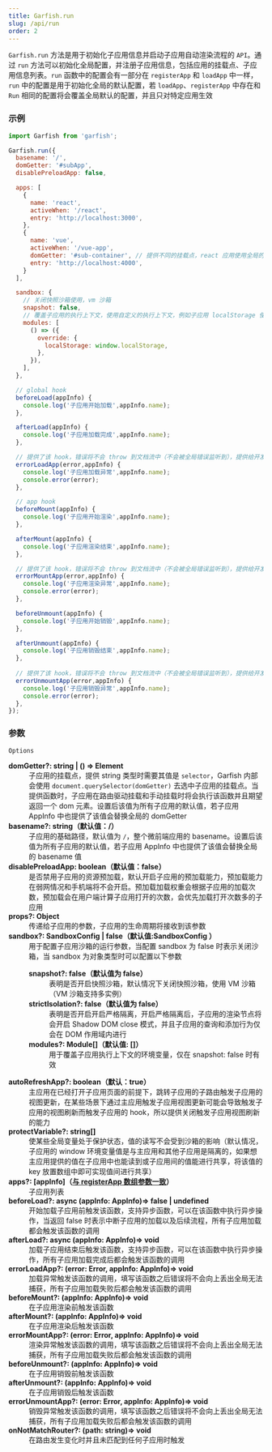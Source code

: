 ```yaml
---
title: Garfish.run
slug: /api/run
order: 2
---
```


`Garfish.run` 方法是用于初始化子应用信息并启动子应用自动渲染流程的 `API`。通过 `run` 方法可以初始化全局配置，并注册子应用信息，包括应用的挂载点、子应用信息列表。`run` 函数中的配置会有一部分在 `registerApp` 和 `loadApp` 中一样，`run` 中的配置是用于初始化全局的默认配置，若 `loadApp`、`registerApp` 中存在和 `Run` 相同的配置将会覆盖全局默认的配置，并且只对特定应用生效

### 示例

```js
import Garfish from 'garfish';

Garfish.run({
  basename: '/',
  domGetter: '#subApp',
  disablePreloadApp: false,

  apps: [
    {
      name: 'react',
      activeWhen: '/react',
      entry: 'http://localhost:3000',
    },
    {
      name: 'vue',
      activeWhen: '/vue-app',
      domGetter: '#sub-container', // 提供不同的挂载点，react 应用使用全局的 domGetter 挂载点
      entry: 'http://localhost:4000',
    }
  ],

  sandbox: {
    // 关闭快照沙箱使用，vm 沙箱
    snapshot: false,
    // 覆盖子应用的执行上下文，使用自定义的执行上下文，例如子应用 localStorage 使用当前主应用 localStorage
    modules: [
      () => ({
        override: {
          localStorage: window.localStorage,
        },
      }),
    ], 
  },

  // global hook
  beforeLoad(appInfo) {
    console.log('子应用开始加载',appInfo.name);
  },

  afterLoad(appInfo) {
    console.log('子应用加载完成',appInfo.name);
  },

  // 提供了该 hook，错误将不会 throw 到文档流中（不会被全局错误监听到），提供给开发者决定如何处理错误
  errorLoadApp(error,appInfo) {
    console.log('子应用加载异常',appInfo.name);
    console.error(error);
  },

  // app hook
  beforeMount(appInfo) {
    console.log('子应用开始渲染',appInfo.name);
  },

  afterMount(appInfo) {
    console.log('子应用渲染结束',appInfo.name);
  },

  // 提供了该 hook，错误将不会 throw 到文档流中（不会被全局错误监听到），提供给开发者决定如何处理错误
  errorMountApp(error,appInfo) {
    console.log('子应用渲染异常',appInfo.name);
    console.error(error);
  },

  beforeUnmount(appInfo) {
    console.log('子应用开始销毁',appInfo.name);
  },

  afterUnmount(appInfo) {
    console.log('子应用销毁结束',appInfo.name);
  },
  
  // 提供了该 hook，错误将不会 throw 到文档流中（不会被全局错误监听到），提供给开发者决定如何处理错误
  errorUnmountApp(error,appInfo) {
    console.log('子应用销毁异常',appInfo.name);
    console.error(error);
  },
});
```

### 参数

`Options`

<dl className="args-list">
  <dt><strong>domGetter?: string | () => Element</strong></dt>
  <dd>
    子应用的挂载点，提供 string 类型时需要其值是 <code>selector</code>，Garfish 内部会使用 <code>document.querySelector(domGetter)</code> 去选中子应用的挂载点。当提供函数时，子应用在路由驱动挂载和手动挂载时将会执行该函数并且期望返回一个 dom 元素。设置后该值为所有子应用的默认值，若子应用 AppInfo 中也提供了该值会替换全局的 domGetter
  </dd>
  <dt><strong>basename?: string（默认值：/）</strong></dt>
  <dd>子应用的基础路径，默认值为 <code>/</code>，整个微前端应用的 basename。设置后该值为所有子应用的默认值，若子应用 AppInfo 中也提供了该值会替换全局的 basename 值</dd>
  <dt><strong>disablePreloadApp: boolean（默认值：false）</strong></dt>
  <dd>是否禁用子应用的资源预加载，默认开启子应用的预加载能力，预加载能力在弱网情况和手机端将不会开启。预加载加载权重会根据子应用的加载次数，预加载会在用户端计算子应用打开的次数，会优先加载打开次数多的子应用</dd>
  <dt><strong>props?: Object</strong></dt>
  <dd>传递给子应用的参数，子应用的生命周期将接收到该参数</dd>
  <dt><strong>sandbox?: SandboxConfig | false（默认值:SandboxConfig ）</strong></dt>
  <dd>
    用于配置子应用沙箱的运行参数，当配置 sandbox 为 false 时表示关闭沙箱，当 sandbox 为对象类型时可以配置以下参数
    <dl className="args-list">
      <dt><strong>snapshot?: false（默认值为 false）</strong></dt>
      <dd>表明是否开启快照沙箱，默认情况下关闭快照沙箱，使用 VM 沙箱（VM 沙箱支持多实例）</dd>
      <dt><strong>strictIsolation?: false（默认值为 false）</strong></dt>
      <dd>表明是否开启开启严格隔离，开启严格隔离后，子应用的渲染节点将会开启 Shadow DOM close 模式，并且子应用的查询和添加行为仅会在 DOM 作用域内进行</dd>
      <dt><strong>modules?: Module[]（默认值: []）</strong></dt>
      <dd>
        用于覆盖子应用执行上下文的环境变量，仅在 snapshot: false 时有效
      </dd>
    </dl>
  </dd>
  <dt><strong>autoRefreshApp?: boolean（默认：true）</strong></dt>
  <dd>主应用在已经打开子应用页面的前提下，跳转子应用的子路由触发子应用的视图更新，在某些场景下通过主应用触发子应用视图更新可能会导致触发子应用的视图刷新而触发子应用的 hook，所以提供关闭触发子应用视图刷新的能力</dd>
  <dt><strong>protectVariable?: string[]</strong></dt>
  <dd>使某些全局变量处于保护状态，值的读写不会受到沙箱的影响（默认情况，子应用的 window 环境变量值是与主应用和其他子应用是隔离的，如果想主应用提供的值在子应用中也能读到或子应用间的值能进行共享，将该值的 key 放置数组中即可实现值间进行共享）</dd>
  <dt><strong>apps?: [appInfo]（<a href="#registerapp">与 registerApp 数组参数一致</a>） </strong></dt>
  <dd>子应用列表</dd>
  <dt><strong>beforeLoad?: async (appInfo: AppInfo)=> false | undefined</strong></dt>
  <dd>开始加载子应用前触发该函数，支持异步函数，可以在该函数中执行异步操作，当返回 false 时表示中断子应用的加载以及后续流程，所有子应用加载都会触发该函数的调用</dd>
  <dt><strong>afterLoad?: async (appInfo: AppInfo)=> void</strong></dt>
  <dd>加载子应用结束后触发该函数，支持异步函数，可以在该函数中执行异步操作，所有子应用加载完成后都会触发该函数的调用</dd>
  <dt><strong>errorLoadApp?: (error: Error, appInfo: AppInfo)=> void</strong></dt>
  <dd>加载异常触发该函数的调用，填写该函数之后错误将不会向上丢出全局无法捕获，所有子应用加载失败后都会触发该函数的调用</dd>
  <dt><strong>beforeMount?: (appInfo: AppInfo)=> void</strong></dt>
  <dd>在子应用渲染前触发该函数</dd>
  <dt><strong>afterMount?: (appInfo: AppInfo)=> void</strong></dt>
  <dd>在子应用渲染后触发该函数</dd>
  <dt><strong>errorMountApp?: (error: Error, appInfo: AppInfo)=> void</strong></dt>
  <dd>渲染异常触发该函数的调用，填写该函数之后错误将不会向上丢出全局无法捕获，所有子应用加载失败后都会触发该函数的调用</dd>
  <dt><strong>beforeUnmount?: (appInfo: AppInfo)=> void</strong></dt>
  <dd>在子应用销毁前触发该函数</dd>
  <dt><strong>afterUnmount?: (appInfo: AppInfo)=> void</strong></dt>
  <dd>在子应用销毁后触发该函数</dd>
  <dt><strong>errorUnmountApp?: (error: Error, appInfo: AppInfo)=> void</strong></dt>
  <dd>销毁异常触发该函数的调用，填写该函数之后错误将不会向上丢出全局无法捕获，所有子应用加载失败后都会触发该函数的调用</dd>
  <dt><strong>onNotMatchRouter?: (path: string)=> void</strong></dt>
  <dd>在路由发生变化时并且未匹配到任何子应用时触发</dd>
</dl>
